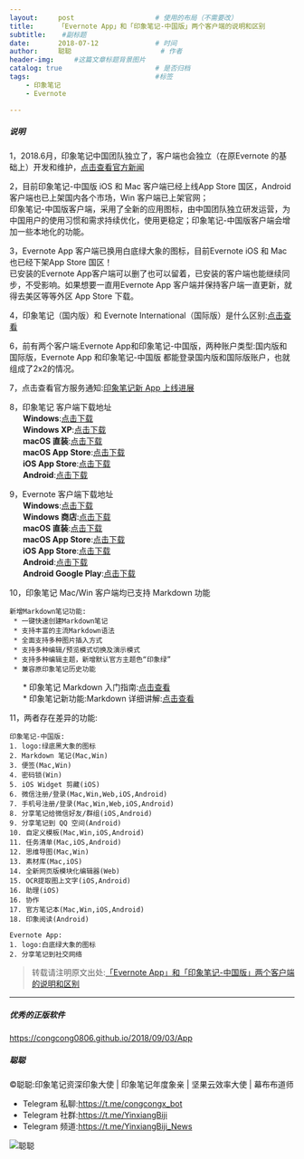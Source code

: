 ```yaml
---
layout:     post                    # 使用的布局（不需要改）
title:      「Evernote App」和「印象笔记-中国版」两个客户端的说明和区别               # 标题 
subtitle:    #副标题
date:       2018-07-12              # 时间
author:     聪聪                      # 作者
header-img:     #这篇文章标题背景图片
catalog: true                       # 是否归档
tags:                               #标签
    - 印象笔记
    - Evernote

---
```


##### 说明
1，2018.6月，印象笔记中国团队独立了，客户端也会独立（在原Evernote 的基础上）开发和维护，[点击查看官方新闻](https://www.yinxiang.com/blog/blog/2018/06/06/evernote-an-independent-internet-enterprise/)

2，目前印象笔记-中国版 iOS 和 Mac 客户端已经上线App Store 国区，Android 客户端也已上架国内各个市场，Win 客户端已上架官网；<br>
印象笔记-中国版客户端，采用了全新的应用图标，由中国团队独立研发运营，为中国用户的使用习惯和需求持续优化，使用更稳定；印象笔记-中国版客户端会增加一些本地化的功能。<br>

3，Evernote App 客户端已换用白底绿大象的图标，目前Evernote iOS 和 Mac 也已经下架App Store 国区！<br>
已安装的Evernote App客户端可以删了也可以留着，已安装的客户端也能继续同步，不受影响。如果想要一直用Evernote App 客户端并保持客户端一直更新，就得去美区等等外区 App Store 下载。

4，印象笔记（国内版）和 Evernote International（国际版）是什么区别:[点击查看](https://congcong0806.github.io/2018/04/24/evernote-yinxiang/)

6，前有两个客户端:Evernote App和印象笔记-中国版，两种账户类型:国内版和国际版，Evernote App 和印象笔记-中国版 都能登录国内版和国际版账户，也就组成了2x2的情况。

7，点击查看官方服务通知:[印象笔记新 App 上线进展](https://www.yinxiang.com/blog/blog/category/news/)

8，印象笔记 客户端下载地址<br>
&nbsp;&nbsp;&nbsp;&nbsp;&nbsp;&nbsp;**Windows**:[点击下载](https://www.yinxiang.com/download/get.php?file=Win)<br>
&nbsp;&nbsp;&nbsp;&nbsp;&nbsp;&nbsp;**Windows XP**:[点击下载](https://cdn.yinxiang.com/win6/public/Evernote_6.7.6.7584.exe)<br>
&nbsp;&nbsp;&nbsp;&nbsp;&nbsp;&nbsp;**macOS 直装**:[点击下载](https://www.yinxiang.com/download/get.php?file=EvernoteMac)<br>
&nbsp;&nbsp;&nbsp;&nbsp;&nbsp;&nbsp;**macOS App Store**:[点击下载](https://itunes.apple.com/cn/app/id1356055347)<br>
&nbsp;&nbsp;&nbsp;&nbsp;&nbsp;&nbsp;**iOS App Store**:[点击下载](https://itunes.apple.com/cn/app/id1356054761)<br>
&nbsp;&nbsp;&nbsp;&nbsp;&nbsp;&nbsp;**Android**:[点击下载](https://www.yinxiang.com/download/get.php?file=AndroidYinxiangCom)
	 
9，Evernote 客户端下载地址<br>
&nbsp;&nbsp;&nbsp;&nbsp;&nbsp;&nbsp;**Windows**:[点击下载](https://evernote.com/intl/zh-cn/download)<br>
&nbsp;&nbsp;&nbsp;&nbsp;&nbsp;&nbsp;**Windows 商店**:[点击下载](https://www.microsoft.com/zh-cn/store/p/evernote/9wzdncrfj3mb)<br>
&nbsp;&nbsp;&nbsp;&nbsp;&nbsp;&nbsp;**macOS 直装**:[点击下载](https://evernote.com/intl/zh-cn/download)<br>
&nbsp;&nbsp;&nbsp;&nbsp;&nbsp;&nbsp;**macOS App Store**:[点击下载](https://itunes.apple.com/us/app/evernote-stay-organized/id406056744)<br>
&nbsp;&nbsp;&nbsp;&nbsp;&nbsp;&nbsp;**iOS App Store**:[点击下载](https://itunes.apple.com/app/evernote/id281796108)<br>
&nbsp;&nbsp;&nbsp;&nbsp;&nbsp;&nbsp;**Android**:[点击下载](https://www.evernote.com/download/get.php?file=AndroidYinxiangCom)<br>
&nbsp;&nbsp;&nbsp;&nbsp;&nbsp;&nbsp;**Android Google Play**:[点击下载](https://play.google.com/store/apps/details?id=com.evernote)

10，印象笔记 Mac/Win 客户端均已支持 Markdown 功能

	新增Markdown笔记功能:
	 * 一键快速创建Markdown笔记
	 * 支持丰富的主流Markdown语法
	 * 全面支持多种图片插入方式
	 * 支持多种编辑/预览模式切换及演示模式
	 * 支持多种编辑主题，新增默认官方主题色“印象绿”
	 * 兼容原印象笔记历史功能

&nbsp;&nbsp;&nbsp;&nbsp;&nbsp;&nbsp;* 印象笔记 Markdown 入门指南:[点击查看](https://www.yinxiang.com/markdown-user-guide)<br>
&nbsp;&nbsp;&nbsp;&nbsp;&nbsp;&nbsp;* 印象笔记新功能:Markdown 详细讲解:[点击查看](https://congcong0806.github.io/2018/08/20/Markdown)

11，两者存在差异的功能:

	印象笔记-中国版:
	1. logo:绿底黑大象的图标
	2. Markdown 笔记(Mac,Win)
	3. 便签(Mac,Win)
	4. 密码锁(Win)
	5. iOS Widget 剪藏(iOS)
	6. 微信注册/登录(Mac,Win,Web,iOS,Android)
	7. 手机号注册/登录(Mac,Win,Web,iOS,Android)
	8. 分享笔记给微信好友/群组(iOS,Android)
	9. 分享笔记到 QQ 空间(Android)
	10. 自定义模板(Mac,Win,iOS,Android)
	11. 任务清单(Mac,iOS,Android)
	12. 思维导图(Mac,Win)
	13. 素材库(Mac,iOS)
	14. 全新网页版模块化编辑器(Web)
	15. OCR提取图上文字(iOS,Android)
	16. 助理(iOS)
	16. 协作
	17. 官方笔记本(Mac,Win,iOS,Android)
	18. 印象阅读(Android)

	Evernote App:
	1. logo:白底绿大象的图标
	2. 分享笔记到社交网络

> 转载请注明原文出处:[「Evernote App」和「印象笔记-中国版」两个客户端的说明和区别](https://congcong0806.github.io/2018/07/12/Evernote-YinxiangChina)

- - - -

##### 优秀的正版软件
<https://congcong0806.github.io/2018/09/03/App>

##### 聪聪
&copy;聪聪:印象笔记资深印象大使 | 印象笔记年度象亲 | 坚果云效率大使 | 幕布布道师

* Telegram 私聊:<https://t.me/congcongx_bot>
* Telegram 社群:<https://t.me/YinxiangBiji>
* Telegram 频道:<https://t.me/YinxiangBiji_News>

![聪聪](https://i.v2ex.co/3wc207g5.png)